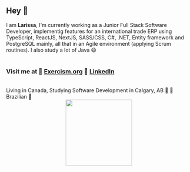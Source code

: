## Hey 🖖

I am **Larissa**, I'm currently working as a Junior Full Stack Software Developer, implementig features for an international trade ERP using TypeScript, ReactJS, NextJS, SASS/CSS, C#, .NET, Entity framework and PostgreSQL mainly, all that in an Agile environment (applying Scrum routines). I also study a lot of Java 😄
<br>
<br>
### Visit me at 🎈 [Exercism.org](https://exercism.org/profiles/larissaborsari/testimonials) 🎈 [LinkedIn](https://www.linkedin.com/in/larissa-borsari-95a713170/)             
<br>
Living in Canada, Studying Software Development in Calgary, AB 📍 🍁 <br>
Brazilian 📍
<br>


<div align="center">
  <a href="https://github.com/larissaborsari">
  <img height="180em" src="https://github-readme-stats.vercel.app/api/top-langs/?username=larissaborsari&layout=compact&langs_count=7&theme=dracula"/>
</div>

